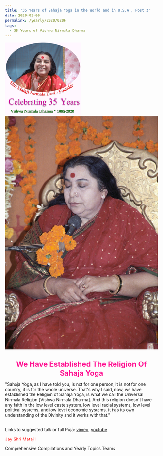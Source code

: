 ```yaml
---
title: '35 Years of Sahaja Yoga in the World and in U.S.A., Post 2'
date: 2020-02-06
permalink: /yearly/2020/0206
tags:
  - 35 Years of Vishwa Nirmala Dharma
---
```


<div style="text-align: left"><img src="/images/Celebrating35YearsVishwaNirmalaDharma.png" width="250" /></div>

<div style="text-align: center"><img src="/images/image311.png" /></div>

<br>
<p style="color:DeepPink; text-align:center">
<font size="+2"><b>We Have Established The Religion Of Sahaja Yoga</b><br></font>
</p>

<p>
"Sahaja Yoga, as I have told you, is not for one person, it is not for one country, it is for the whole universe. That's why I said, now, we have established the Religion of Sahaja Yoga, is what we call the Universal Nirmala Religion [Vishwa Nirmala Dharma]. And this religion doesn't have any faith in the low level caste system, low level racial systems, low level political systems, and low level economic systems. It has its own understanding of the Divinity and it works with that."<br>
<font color="blue"><b></b></font><br>
</p>

Links to suggested talk or full Pūjā: <a href="https://vimeo.com/41815856"> vimeo</a>, <a href="https://www.youtube.com/watch?v=dQAcw76pONc"> youtube</a><br>

<p style="color:red;">Jay Shri Mataji!<br></p>

Comprehensive Compilations and Yearly Topics Teams